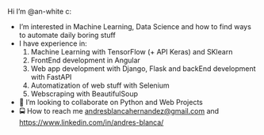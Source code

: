 Hi I’m @an-white c:
- I’m interested in Machine Learning, Data Science and how to find ways to automate daily boring stuff 
- I have experience in:
  1.  Machine Learning with TensorFlow (+ API Keras) and SKlearn
  2.  FrontEnd development in Angular
  3.  Web app development with Django, Flask and backEnd development with FastAPI
  4.  Automatization of web stuff with Selenium
  5.  Webscraping with BeautifulSoup
- 🥽 I’m looking to collaborate on Python and Web Projects
- 🚍 How to reach me andresblancahernandez@gmail.com and https://www.linkedin.com/in/andres-blanca/
<!---
an-white/an-white is a ✨ special ✨ repository because its `README.md` (this file) appears on your GitHub profile.
You can click the Preview link to take a look at your changes.
--->

